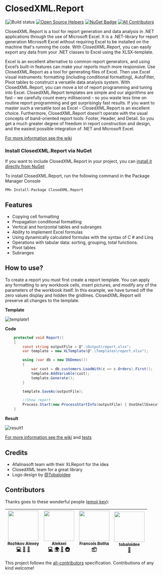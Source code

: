 # ClosedXML.Report
[![Build status](https://github.com/ClosedXML/ClosedXML.Report/actions/workflows/build.yml/badge.svg?branch=develop)
[![Open Source Helpers](https://www.codetriage.com/closedxml/closedxml.report/badges/users.svg)](https://www.codetriage.com/closedxml/closedxml.report)
[![NuGet Badge](https://buildstats.info/nuget/ClosedXML.Report)](https://www.nuget.org/packages/ClosedXML.Report/)
[![All Contributors](https://img.shields.io/badge/all_contributors-4-orange.svg?style=flat-square)](#contributors)

ClosedXML.Report is a tool for report generation and data analysis in .NET applications through the use of Microsoft Excel.
It is a .NET-library for report generation Microsoft Excel without requiring Excel to be installed on the machine that's running the code. With ClosedXML.Report, you can easily export any data from your .NET classes to Excel using the XLSX-template.

Excel is an excellent alternative to common report generators, and using Excel’s built-in features
can make your reports much more responsive.
Use ClosedXML.Report as a tool for generating files of Excel. Then use Excel visual instruments: formatting (including
conditional formatting), AutoFilter, Pivot tables to construct a versatile data analysis system. With ClosedXML.Report, you can move a lot of report programming
and tuning into Excel. ClosedXML.Report templates are simple and our algorithms are fast – we carefully count every
millisecond – so you waste less time on routine report programming and get surprisingly fast results. If you want
to master such a versatile tool as Excel – ClosedXML.Report is an excellent choice.
Furthermore, ClosedXML.Report doesn’t operate with the usual concepts of band-oriented report tools: Footer, Header,
and Detail. So you get a much greater degree of freedom in report construction and design, and the easiest possible integration of .NET and Microsoft Excel. 

[For more information see the wiki](https://closedxml.github.io/ClosedXML.Report/)

### Install ClosedXML.Report via NuGet

If you want to include ClosedXML.Report in your project, you can [install it directly from NuGet](https://www.nuget.org/packages/ClosedXML.Report/)

To install ClosedXML.Report, run the following command in the Package Manager Console

```
PM> Install-Package ClosedXML.Report
```

## Features

* Copying cell formatting
* Propagation conditional formatting
* Vertical and horizontal tables and subranges
* Ability to implement Excel formulas
* Using dynamically calculated formulas with the syntax of C # and Linq
* Operations with tabular data: sorting, grouping, total functions.
* Pivot tables
* Subranges

## How to use?
To create a report you must first create a report template. You can apply any formatting to any workbook cells, insert pictures, and modify any of the parameters of the workbook itself. In this example, we have turned off the zero values display and hidden the 
gridlines. ClosedXML.Report will preserve all changes to the template. 

**Template**

![template1](https://user-images.githubusercontent.com/1150085/33486458-3161eb92-d6bb-11e7-8833-d500461b18a5.png)

**Code**

```c#
    protected void Report()
    {
        const string outputFile = @".\Output\report.xlsx";
        var template = new XLTemplate(@".\Templates\report.xlsx");

        using (var db = new DbDemos())
        {
            var cust = db.customers.LoadWith(c => c.Orders).First();
            template.AddVariable(cust);
            template.Generate();
        }

        template.SaveAs(outputFile);

        //Show report
        Process.Start(new ProcessStartInfo(outputFile) { UseShellExecute = true });
    }
```

**Result**

![result1](https://user-images.githubusercontent.com/1150085/33486460-31a02542-d6bb-11e7-8899-8694157ee9dd.png)

[For more information see the wiki](https://closedxml.github.io/ClosedXML.Report/) and [tests](https://github.com/ClosedXML/ClosedXML.Report/tree/master/tests)

## Credits
* Afalinasoft team with their XLReport for the idea
* ClosedXML team for a great library
* Logo design by [@Tobaloidee](https://github.com/Tobaloidee)

## Contributors

Thanks goes to these wonderful people ([emoji key](https://github.com/kentcdodds/all-contributors#emoji-key)):

<!-- ALL-CONTRIBUTORS-LIST:START - Do not remove or modify this section -->
<!-- prettier-ignore -->
| [<img src="https://avatars3.githubusercontent.com/u/1150085?v=4" width="100px;"/><br /><sub><b>Rozhkov Alexey</b></sub>](https://github.com/b0bi79)<br />[💻](https://github.com/b0bi79/ClosedXML.Report/commits?author=b0bi79 "Code") [📖](https://github.com/b0bi79/ClosedXML.Report/commits?author=b0bi79 "Documentation") [👀](#review-b0bi79 "Reviewed Pull Requests") | [<img src="https://avatars0.githubusercontent.com/u/19576939?v=4" width="100px;"/><br /><sub><b>Aleksei</b></sub>](https://github.com/Pankraty)<br />[💻](https://github.com/b0bi79/ClosedXML.Report/commits?author=Pankraty "Code") [🌍](#translation-Pankraty "Translation") [👀](#review-Pankraty "Reviewed Pull Requests") [🚇](#infra-Pankraty "Infrastructure (Hosting, Build-Tools, etc)") | [<img src="https://avatars1.githubusercontent.com/u/145854?v=4" width="100px;"/><br /><sub><b>Francois Botha</b></sub>](http://www.vwd.co.za)<br />[📦](#platform-igitur "Packaging/porting to new platform") | [<img src="https://avatars0.githubusercontent.com/u/36028424?v=4" width="100px;"/><br /><sub><b>tobaloidee</b></sub>](https://github.com/Tobaloidee)<br />[🎨](#design-Tobaloidee "Design") |
| :---: | :---: | :---: | :---: |
<!-- ALL-CONTRIBUTORS-LIST:END -->

This project follows the [all-contributors](https://github.com/kentcdodds/all-contributors) specification. Contributions of any kind welcome!
